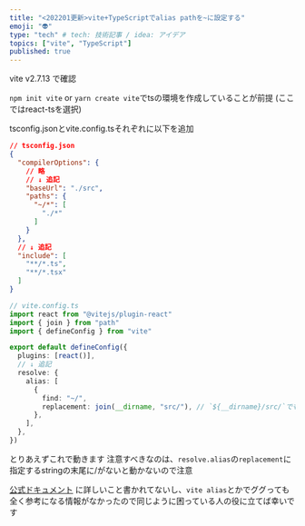 ```yaml
---
title: "<202201更新>vite+TypeScriptでalias pathを~に設定する"
emoji: "👽"
type: "tech" # tech: 技術記事 / idea: アイデア
topics: ["vite", "TypeScript"]
published: true
---
```


vite v2.7.13 で確認

`npm init vite` or `yarn create vite`でtsの環境を作成していることが前提
(ここではreact-tsを選択)

tsconfig.jsonとvite.config.tsそれぞれに以下を追加

```json
// tsconfig.json
{
  "compilerOptions": {
    // 略
    // ↓ 追記
    "baseUrl": "./src",
    "paths": {
      "~/*": [
        "./*"
      ]
    }
  },
  // ↓ 追記
  "include": [
    "**/*.ts",
    "**/*.tsx"
  ]
}
```

```ts
// vite.config.ts
import react from "@vitejs/plugin-react"
import { join } from "path"
import { defineConfig } from "vite"

export default defineConfig({
  plugins: [react()],
  // ↓ 追記
  resolve: {
    alias: [
      {
        find: "~/",
        replacement: join(__dirname, "src/"), // `${__dirname}/src/`でも可
      },
    ],
  },
})

```

とりあえずこれで動きます
注意すべきなのは、`resolve.alias`の`replacement`に指定するstringの末尾に/がないと動かないので注意

[公式ドキュメント](https://vitejs.dev/config/#resolve-alias) に詳しいこと書かれてないし、`vite alias`とかでググっても全く参考になる情報がなかったので同じように困っている人の役に立てば幸いです
